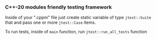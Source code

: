 ### C++-20 modules friendly testing framework
Inside of your ".cppm" file just create static variable of type `jtest::Suite` that and pass one or more `jtest::Case` items.

To run tests, inside of `main` function, run `jtest::run_all_tests` function
